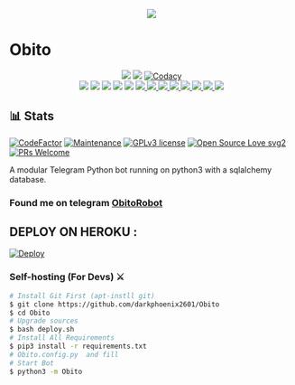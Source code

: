 <p align="center">
   <img src="https://preview.redd.it/7o581y1i7jo61.jpg?auto=webp&s=cbb1270afd1e691dd518526555539d8a010cf661">
</p>

# Obito

<p align="center">
    <a href="https://www.python.org/" alt="made-with-python"> <img src="https://img.shields.io/badge/Made%20with-Python-black.svg?style=flat-square&logo=python&logoColor=blue&color=red" /></a>
    <a href="https://github.com/darkphoenix2601/Obito/graphs/commit-activity" alt="Maintenance"> <img src="https://img.shields.io/badge/Maintained%3F-yes-red.svg?style=flat-square" /></a>
    <a href="https://app.codacy.com/gh/darkphoenix2601/Obito/dashboard"> <img src="https://img.shields.io/codacy/grade/a723cb464d5a4d25be3152b5d71de82d?color=red&logo=codacy&style=flat-square" alt="Codacy" /></a><br>
    <a href="https://github.com/darkphoenix2601/Obito"> <img src="https://img.shields.io/github/repo-size/darkphoenix2601/Obito?color=red&logo=github&logoColor=blue&style=flat-square" /></a>
    <a href="https://github.com/darkphoenix2601/Obito/commits/main"> <img src="https://img.shields.io/github/last-commit/darkphoenix2601/Obito?color=red&logo=github&logoColor=blue&style=flat-square" /></a>
    <a href="https://github.com/darkphoenix2601/Obito/issues"> <img src="https://img.shields.io/github/issues/darkphoenix2601/Obito?color=red&logo=github&logoColor=blue&style=flat-square" /></a>
    <a href="https://github.com/darkphoenix2601/Obito/network/members"> <img src="https://img.shields.io/github/forks/darkphoenix2601/Obito?color=red&logo=github&logoColor=blue&style=flat-square" /></a>  
    <a href="https://github.com/darkphoenix2601/Obito/network/members"> <img src="https://img.shields.io/github/stars/darkphoenix2601/Obito?color=red&logo=github&logoColor=blue&style=flat-square" /></a>
    <a href="https://github.com/darkphoenix2601/Obito/graphs/contributors" alt="GitHub contributors"> <img src="https://img.shields.io/github/contributors/darkphoenix2601/Obito?style=flat&logo=github" /> </a>
    <a href="https://github.com/darkphoenix2601/Obito/pulls" alt="GitHub closed pull requests"> <img src="https://img.shields.io/github/issues-pr-closed-raw/darkphoenix2601/Obito?color=success" /> </a>
    <a href="https://github.com/darkphoenix2601/Obito" alt="GitHub release (latest by date including pre-releases)"> <img src="https://img.shields.io/github/v/release/darkphoenix2601/Obito?include_prereleases?style=flat&logo=github" /> </a>
    <a href="https://github.com/darkphoenix2601/Obito" alt="Docker!"> <img src="https://aleen42.github.io/badges/src/docker.svg" /> </a>
    <a href="https://github.com/darkphoenix2601/Obito/blob/master/LICENSE" alt="GPLv3 license"> <img src="https://img.shields.io/badge/License-GPLv3-blue.svg" /> </a>
    <a href="https://t.me/Miss_Akshi_updates" alt="Telegram!"> <img src="https://aleen42.github.io/badges/src/telegram.svg" /> </a>
    <a href="https://discord.gg/nDD97pXBzK" alt="Discord"> <img src="https://img.shields.io/discord/465068856692441090?style=flat&logo=discord&color=blue" /> </a>
    <a href="" alt="darkphoenix2601"> <img src="https://img.shields.io/badge/Built%20by-Darkphoenix-red" /> </a>
    </p>

## 📊 Stats
[![CodeFactor](https://www.codefactor.io/repository/github/darkphoenix2601/Obito/badge)](https://www.codefactor.io/repository/github/darkphoenix2601/m.v._player)
[![Maintenance](https://img.shields.io/badge/Maintained%3F-yes-green.svg)](https://GitHub.com/Naereen/StrapDown.js/graphs/commit-activity) [![GPLv3 license](https://img.shields.io/badge/License-GPLv3-blue.svg)](https://perso.crans.org/besson/LICENSE.html) [![Open Source Love svg2](https://badges.frapsoft.com/os/v2/open-source.svg?v=103)](https://github.com/ellerbrock/open-source-badges/) [![PRs Welcome](https://img.shields.io/badge/PRs-welcome-brightgreen.svg?style=flat-square)](https://makeapullrequest.com)

A modular Telegram Python bot running on python3 with a sqlalchemy database.

### Found me on telegram [ObitoRobot](https://t.me/Obito2_0_bot)

## DEPLOY ON HEROKU :

[![Deploy](https://www.herokucdn.com/deploy/button.svg)](https://heroku.com/deploy?template=https://github.com/darkphoenix2601/Obito)

### Self-hosting (For Devs) ⚔
```sh
# Install Git First (apt-instll git)
$ git clone https://github.com/darkphoenix2601/Obito
$ cd Obito
# Upgrade sources
$ bash deploy.sh
# Install All Requirements 
$ pip3 install -r requirements.txt
# Obito.config.py  and fill
# Start Bot 
$ python3 -m Obito
```


